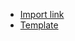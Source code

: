 - [Import link](https://5574610.app.netsuite.com/app/setup/assistants/nsimport/importassistant.nl?recid=469&new=T) 
- [Template](https://github.com/nt2311-vn/LabGroup_Netsuite/blob/main/CSVs/Invoice/create/Template%20INV%20create.csv)

